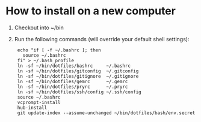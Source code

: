 How to install on a new computer
================================

1. Checkout into ~/bin
2. Run the following commands (will override your default shell settings):

        echo "if [ -f ~/.bashrc ]; then
          source ~/.bashrc
        fi" > ~/.bash_profile
        ln -sf ~/bin/dotfiles/bashrc     ~/.bashrc
        ln -sf ~/bin/dotfiles/gitconfig  ~/.gitconfig
        ln -sf ~/bin/dotfiles/gitignore  ~/.gitignore
        ln -sf ~/bin/dotfiles/gemrc      ~/.gemrc
        ln -sf ~/bin/dotfiles/pryrc      ~/.pryrc
        ln -sf ~/bin/dotfiles/ssh/config ~/.ssh/config
        source ~/.bashrc
        vcprompt-install
        hub-install
        git update-index --assume-unchanged ~/bin/dotfiles/bash/env.secret 
        